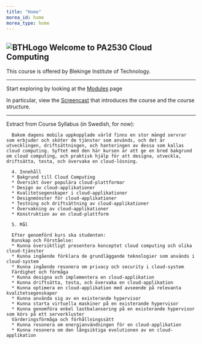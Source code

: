 ```yaml
---
title: "Home"
morea_id: home
morea_type: home
---
```




## ![BTHLogo]({{site.baseurl}}/morea/BTHlogo_big.png) Welcome to PA2530 Cloud Computing
This course is offered by Blekinge Institute of Technology.

---

Start exploring by looking at the [Modules]({{site.baseurl}}/modules) page

In particular, view the [Screencast](#) that introduces the course and the course structure.

---
Extract from Course Syllabus (in Swedish, for now):


	  Bakom dagens mobila uppkopplade värld finns en stor mängd servrar som erbjuder och sköter de tjänster som används, och det är utvecklingen, driftsättningen, och hanteringen av dessa som kallas cloud computing. Syftet med den här kursen är att ge en bred bakgrund om cloud computing, och praktisk hjälp för att designa, utveckla, driftsätta, testa, och övervaka en cloud-lösning. 

	  4. Innehåll
	  *	Bakgrund till Cloud Computing
	  *	Översikt över populära cloud-plattformar
	  *	Design av cloud-applikationer
	  *	Kvalitetsegenskaper i cloud-applikationer
	  *	Designmönster för cloud-applikationer
	  *	Testning och driftsättning av cloud-applikationer
	  *	Övervakning av cloud-applikationer
	  *	Konstruktion av en cloud-plattform

	  5. Mål 

	  Efter genomförd kurs ska studenten: 
	  Kunskap och Förståelse:
	  *	Kunna översiktligt presentera konceptet cloud computing och olika cloud-tjänster
	  *	Kunna ingående förklara de grundläggande teknologier som används i cloud-system
	  *	Kunna ingående resonera om privacy och security i cloud-system
	  Färdighet och förmåga
	  *	Kunna designa och implementera en cloud-applikation
	  *	Kunna driftsätta, testa, och övervaka en cloud-applikation
	  *	Kunna optimera en cloud-applikation med avseende på relevanta kvalitetsegenskaper
	  *	Kunna använda sig av en existerande hypervisor
	  *	Kunna starta virtuella maskiner på en existerande hypervisor
	  *	Kunna genomföra enkel lastbalansering på en existerande hypervisor som körs på ett serverkluster
	  Värderingsförmåga och förhållningssätt
	  *	Kunna resonera om energianvändningen för en cloud-applikation
	  *	Kunna resonera om den långsiktiga evolutionen av en cloud-applikation


